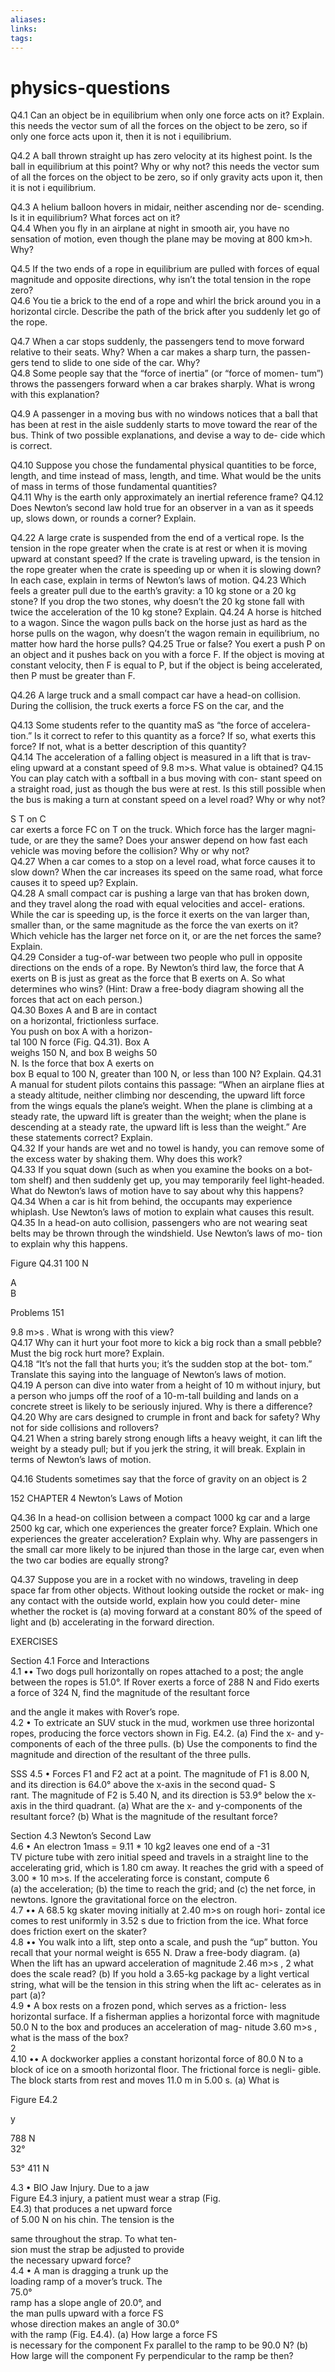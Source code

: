 ```yaml
---
aliases: 
links: 
tags: 
---
```

# physics-questions

Q4.1 Can an object be in equilibrium when only one force acts on it? Explain.
this needs the vector sum of all the forces on the object to be zero, so if only one force acts upon it, then it is not i equilibrium.

Q4.2 A ball thrown straight up has zero velocity at its highest point. Is the ball in equilibrium at this point? Why or why not?
this needs the vector sum of all the forces on the object to be zero, so if only gravity acts upon it, then it is not i equilibrium.


Q4.3 A helium balloon hovers in midair, neither ascending nor de- scending. Is it in equilibrium? What forces act on it?  
Q4.4 When you fly in an airplane at night in smooth air, you have no sensation of motion, even though the plane may be moving at 800 km>h. Why?

Q4.5 If the two ends of a rope in equilibrium are pulled with forces of equal magnitude and opposite directions, why isn’t the total tension in the rope zero?  
Q4.6 You tie a brick to the end of a rope and whirl the brick around you in a horizontal circle. Describe the path of the brick after you suddenly let go of the rope.

Q4.7 When a car stops suddenly, the passengers tend to move forward relative to their seats. Why? When a car makes a sharp turn, the passen- gers tend to slide to one side of the car. Why?  
Q4.8 Some people say that the “force of inertia” (or “force of momen- tum”) throws the passengers forward when a car brakes sharply. What is wrong with this explanation?

Q4.9 A passenger in a moving bus with no windows notices that a ball that has been at rest in the aisle suddenly starts to move toward the rear of the bus. Think of two possible explanations, and devise a way to de- cide which is correct.

Q4.10 Suppose you chose the fundamental physical quantities to be force, length, and time instead of mass, length, and time. What would be the units of mass in terms of those fundamental quantities?  
Q4.11 Why is the earth only approximately an inertial reference frame? Q4.12 Does Newton’s second law hold true for an observer in a van as it speeds up, slows down, or rounds a corner? Explain.

Q4.22 A large crate is suspended from the end of a vertical rope. Is the tension in the rope greater when the crate is at rest or when it is moving upward at constant speed? If the crate is traveling upward, is the tension in the rope greater when the crate is speeding up or when it is slowing down? In each case, explain in terms of Newton’s laws of motion. Q4.23 Which feels a greater pull due to the earth’s gravity: a 10 kg stone or a 20 kg stone? If you drop the two stones, why doesn’t the 20 kg stone fall with twice the acceleration of the 10 kg stone? Explain. Q4.24 A horse is hitched to a wagon. Since the wagon pulls back on the horse just as hard as the horse pulls on the wagon, why doesn’t the wagon remain in equilibrium, no matter how hard the horse pulls? Q4.25 True or false? You exert a push P on an object and it pushes back on you with a force F. If the object is moving at constant velocity, then F is equal to P, but if the object is being accelerated, then P must be greater than F.

Q4.26 A large truck and a small compact car have a head-on collision. During the collision, the truck exerts a force FS on the car, and the

Q4.13 Some students refer to the quantity maS as “the force of accelera- tion.” Is it correct to refer to this quantity as a force? If so, what exerts this force? If not, what is a better description of this quantity?  
Q4.14 The acceleration of a falling object is measured in a lift that is trav- eling upward at a constant speed of 9.8 m>s. What value is obtained? Q4.15 You can play catch with a softball in a bus moving with con- stant speed on a straight road, just as though the bus were at rest. Is this still possible when the bus is making a turn at constant speed on a level road? Why or why not?

S T on C  
car exerts a force FC on T on the truck. Which force has the larger magni- tude, or are they the same? Does your answer depend on how fast each vehicle was moving before the collision? Why or why not?  
Q4.27 When a car comes to a stop on a level road, what force causes it to slow down? When the car increases its speed on the same road, what force causes it to speed up? Explain.  
Q4.28 A small compact car is pushing a large van that has broken down, and they travel along the road with equal velocities and accel- erations. While the car is speeding up, is the force it exerts on the van larger than, smaller than, or the same magnitude as the force the van exerts on it? Which vehicle has the larger net force on it, or are the net forces the same? Explain.  
Q4.29 Consider a tug-of-war between two people who pull in opposite directions on the ends of a rope. By Newton’s third law, the force that A exerts on B is just as great as the force that B exerts on A. So what determines who wins? (Hint: Draw a free-body diagram showing all the forces that act on each person.)  
Q4.30 Boxes A and B are in contact  
on a horizontal, frictionless surface.  
You push on box A with a horizon-  
tal 100 N force (Fig. Q4.31). Box A  
weighs 150 N, and box B weighs 50  
N. Is the force that box A exerts on  
box B equal to 100 N, greater than 100 N, or less than 100 N? Explain. Q4.31 A manual for student pilots contains this passage: “When an airplane flies at a steady altitude, neither climbing nor descending, the upward lift force from the wings equals the plane’s weight. When the plane is climbing at a steady rate, the upward lift is greater than the weight; when the plane is descending at a steady rate, the upward lift is less than the weight.” Are these statements correct? Explain.  
Q4.32 If your hands are wet and no towel is handy, you can remove some of the excess water by shaking them. Why does this work?  
Q4.33 If you squat down (such as when you examine the books on a bot- tom shelf) and then suddenly get up, you may temporarily feel light-headed. What do Newton’s laws of motion have to say about why this happens? Q4.34 When a car is hit from behind, the occupants may experience whiplash. Use Newton’s laws of motion to explain what causes this result. Q4.35 In a head-on auto collision, passengers who are not wearing seat belts may be thrown through the windshield. Use Newton’s laws of mo- tion to explain why this happens.

Figure Q4.31 100 N

A  
B

Problems 151

9.8 m>s . What is wrong with this view?  
Q4.17 Why can it hurt your foot more to kick a big rock than a small pebble? Must the big rock hurt more? Explain.  
Q4.18 “It’s not the fall that hurts you; it’s the sudden stop at the bot- tom.” Translate this saying into the language of Newton’s laws of motion.  
Q4.19 A person can dive into water from a height of 10 m without injury, but a person who jumps off the roof of a 10-m-tall building and lands on a concrete street is likely to be seriously injured. Why is there a difference?  
Q4.20 Why are cars designed to crumple in front and back for safety? Why not for side collisions and rollovers?  
Q4.21 When a string barely strong enough lifts a heavy weight, it can lift the weight by a steady pull; but if you jerk the string, it will break. Explain in terms of Newton’s laws of motion.

Q4.16 Students sometimes say that the force of gravity on an object is 2

152 CHAPTER 4 Newton’s Laws of Motion

Q4.36 In a head-on collision between a compact 1000 kg car and a large 2500 kg car, which one experiences the greater force? Explain. Which one experiences the greater acceleration? Explain why. Why are passengers in the small car more likely to be injured than those in the large car, even when the two car bodies are equally strong?

Q4.37 Suppose you are in a rocket with no windows, traveling in deep space far from other objects. Without looking outside the rocket or mak- ing any contact with the outside world, explain how you could deter- mine whether the rocket is (a) moving forward at a constant 80% of the speed of light and (b) accelerating in the forward direction.

EXERCISES

Section 4.1 Force and Interactions  
4.1 •• Two dogs pull horizontally on ropes attached to a post; the angle between the ropes is 51.0°. If Rover exerts a force of 288 N and Fido exerts a force of 324 N, find the magnitude of the resultant force

and the angle it makes with Rover’s rope.  
4.2 • To extricate an SUV stuck in the mud, workmen use three horizontal ropes, producing the force vectors shown in Fig. E4.2. (a) Find the x- and y-components of each of the three pulls. (b) Use the components to find the magnitude and direction of the resultant of the three pulls.

SSS 4.5 • Forces F1 and F2 act at a point. The magnitude of F1 is 8.00 N, and its direction is 64.0° above the x-axis in the second quad- S  
rant. The magnitude of F2 is 5.40 N, and its direction is 53.9° below the x-axis in the third quadrant. (a) What are the x- and y-components of the resultant force? (b) What is the magnitude of the resultant force?

Section 4.3 Newton’s Second Law  
4.6 • An electron 1mass = 9.11 * 10 kg2 leaves one end of a -31  
TV picture tube with zero initial speed and travels in a straight line to the accelerating grid, which is 1.80 cm away. It reaches the grid with a speed of 3.00 * 10 m>s. If the accelerating force is constant, compute 6  
(a) the acceleration; (b) the time to reach the grid; and (c) the net force, in newtons. Ignore the gravitational force on the electron.  
4.7 •• A 68.5 kg skater moving initially at 2.40 m>s on rough hori- zontal ice comes to rest uniformly in 3.52 s due to friction from the ice. What force does friction exert on the skater?  
4.8 •• You walk into a lift, step onto a scale, and push the “up” button. You recall that your normal weight is 655 N. Draw a free-body diagram. (a) When the lift has an upward acceleration of magnitude 2.46 m>s , 2 what does the scale read? (b) If you hold a 3.65-kg package by a light vertical string, what will be the tension in this string when the lift ac- celerates as in part (a)?  
4.9 • A box rests on a frozen pond, which serves as a friction- less horizontal surface. If a fisherman applies a horizontal force with magnitude 50.0 N to the box and produces an acceleration of mag- nitude 3.60 m>s , what is the mass of the box?  
2  
4.10 •• A dockworker applies a constant horizontal force of 80.0 N to a block of ice on a smooth horizontal floor. The frictional force is negli- gible. The block starts from rest and moves 11.0 m in 5.00 s. (a) What is

Figure E4.2

y

788 N  
32°

53° 411 N

4.3 • BIO Jaw Injury. Due to a jaw  
Figure E4.3 injury, a patient must wear a strap (Fig.  
E4.3) that produces a net upward force  
of 5.00 N on his chin. The tension is the

same throughout the strap. To what ten-  
sion must the strap be adjusted to provide  
the necessary upward force?  
4.4 • A man is dragging a trunk up the  
loading ramp of a mover’s truck. The  
75.0°  
ramp has a slope angle of 20.0°, and  
the man pulls upward with a force FS  
whose direction makes an angle of 30.0°  
with the ramp (Fig. E4.4). (a) How large a force FS  
is necessary for the component Fx parallel to the ramp to be 90.0 N? (b) How large will the component Fy perpendicular to the ramp be then?